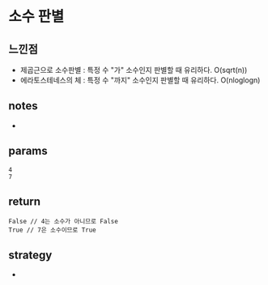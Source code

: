 # 소수 판별

## 느낀점
* 제곱근으로 소수판별 : 특정 수 "가"  소수인지 판별할 때 유리하다. O(sqrt(n))
* 에라토스테네스의 체 : 특정 수 "까지" 소수인지 판별할 때 유리하다. O(nloglogn)

## notes
* 

## params
```
4
7
```

## return
```
False // 4는 소수가 아니므로 False
True // 7은 소수이므로 True
```

## strategy
* 
